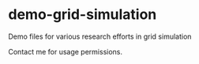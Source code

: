 # demo-grid-simulation
Demo files for various research efforts in grid simulation

Contact me for usage permissions.
